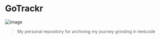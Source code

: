 # GoTrackr


![image](https://i.ibb.co.com/MsGByLy/golangheader.png)

>My personal repository for archiving my journey grinding in leetcode